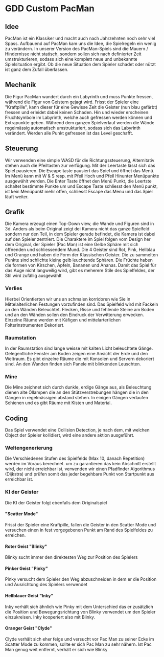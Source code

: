 # GDD Custom PacMan

## Idee
PacMan ist ein Klassiker und macht auch nach Jahrzehnten noch sehr viel Spass. Aufbauend auf PacMan kam uns die Idee, die Spielregeln ein wenig zu verändern. In unserer Version des PacMan-Spiels sind die Mauern / Hindernisse nicht statisch, sondern sollen sich nach definierter Zeit umstrukturieren, sodass sich eine komplett neue und unbekannte Spielsituation ergibt. Ob die neue Situation dem Spieler schadet oder nützt ist ganz dem Zufall überlassen.
## Mechanik
Die Figur PacMan wandert durch ein Labyrinth und muss Punkte fressen, während die Figur von Geistern gejagt wird. Frisst der Spieler eine "Kraftpille", kann dieser für eine Gewisse Zeit die Geister (nun blau gefärbt) fressen und erleidet dabei keinen Schaden. Hin und wieder erscheinen Fruchtsymbole im Labyrinth, welche auch gefressen werden können und Extrapunkte geben. Während dem ganzen Spielverlauf werden die Wände regelmässig automatisch umstrukturiert, sodass sich das Labyrinth verändert. Werden alle Punkt gefressen ist das Level geschafft.
## Steuerung
Wir verwenden eine simple WASD für die Richtungssteuerung, Alternitativ stehen auch die Pfeiltasten zur verfügung.
Mit der Leertaste lässt sich das Spiel pausieren.
Die Escape taste pausiert das Spiel und öffnet das Menü. Im Menü kann mit W & S resp. mit Pfeil Hoch und Pfeil Hinunter Menüpunkte ausgewählt werden. Die Enter Taste öffnet den Menü Punkt, die Leertste schaltet bestimmte Punkte um und Escape Taste schliesst den Menü punkt, ist kein Menüpunkt mehr offen, schliesst Escape das Menu und das Spiel läuft weiter.
## Grafik
Die Kamera erzeugt einen Top-Down view, die Wande und Figuren sind in 3d. Anders als beim Original zeigt dei Kamera nicht das ganze Spielfeld sondern nur den Teil, in dem Spieler gerade befindet, die Kamera ist dabei auf den Spieler zentriert.
Die Charaktere im Spiel folgen vom Design her dem Original, der Spieler (Pac Man) ist eine Gelbe Sphäre mit sich öffnenden und schliessendem Mund. Die 4 Geister sind Rot, Pink, Hellblau und Orange und haben die Form der Klassischen Geister.
Die zu sammelten Punkte sind schlichte kleine gelb leuchtende Sphären. Die Früchte haben die formen von Kirschen, Äpfeln, Bananen und Ananas.
Damit das Spiel für das Auge nicht langweilig wird, gibt es meherere Stile des Spielfeldes, der Stil wird zufällig ausgewählt
### Verlies
Hierbei Orientierten wir uns an schmalen korridoren wie Sie in Mittelalterlichen Festungen vorzufinden sind. Das Spielfeld wird mit Fackeln an den Wänden Beleuchtet. Flecken, Risse und fehlende Steine am Boden und an den Wänden sollen den Eindruck der Verwitterung erwecken. Einzelne Räume werden mit Käfigen und mittelarterlichen Folterinstrumenten Dekoriert.
### Raumstation
In der Raumstation sind lange weisse mit kalten Licht beleuchtete Gänge. Gelegentliche Fenster am Boden zeigen eine Ansicht der Erde und den Weltraum. Es gibt einzelne Räume die mit Konsolen und Servern dekoriert sind. An den Wanden finden sich Panele mit blinkenden Leuschten.
### Mine
Die Mine zeichnet sich durch dunkle, erdige Gänge aus, als Beleuchtung dienen alte Öllampen die an den Stützverstrebungen hängen die in den Gängen in regelmässigen abstand stehen. In einigen Gängen verlaufen Schienen und es gibt Räume mit Kisten und Material.
## Coding
Das Spiel verwendet eine Collision Detection, je nach dem, mit welchen Object der Spieler kollidiert, wird eine andere aktion ausgeführt.
### Weltengenerierung
Die Verschiedenen Stufen des Spielfelds (Max 10, danach Repetition) werden im Voraus berechnet. um zu garantieren das kein Abschnitt erstellt wird, der nicht erreichbar ist, verwenden wir einen Pfadfinder Algorithmus (Dijkstra) und prüfen somit das jeder begehbare Punkt von Startpunkt aus erreichbar ist.
### KI der Geister
Die KI der Geister folgt ebenfalls dem Originalspiel
#### "Scatter Mode"
Frisst der Spieler eine Kraftpille, fallen die Geister in den Scatter Mode und versuchen einen in fest vorgegebenen Punkt am Rand des Spielfeldes zu erreichen.
#### Roter Geist "Blinky"
Blinky sucht immer den direktesten Weg zur Position des Spielers
#### Pinker Geist "Pinky"
Pinky versucht dem Spieler den Weg abzuschneiden in dem er die Position und Ausrichtung des Spielers verwendet
#### Hellblauer Geist "Inky"
Inky verhält sich ähnlich wie Pinky mit dem Unterschied das er zusätzlich die Position und Bewegungsrichtung von Blinky verwendet um den Spieler einzukreisen. Inky kooperiert also mit Blinky.
#### Oranger Geist "Clyde"
Clyde verhält sich eher feige und versucht vor Pac Man zu seiner Ecke im Scatter Mode zu kommen, sollte er sich Pac Man zu sehr nähern. Ist Pac Man genug weit entfernt, verhält er sich wie Blinky
